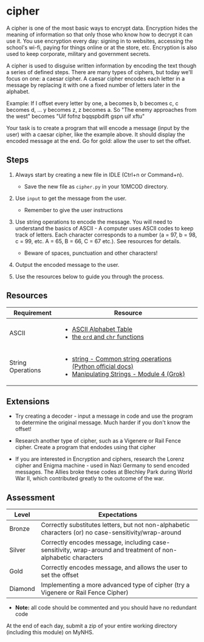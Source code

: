 # cipher

A cipher is one of the most basic ways to encrypt data. Encryption hides the meaning of information so that only those who know how to decrypt it can use it. You use encryption every day: signing in to websites, accessing the school's wi-fi, paying for things online or at the store, etc. Encryption is also used to keep corporate, military and government secrets. 

A cipher is used to disguise written information by encoding the text though a series of defined steps. There are many types of ciphers, but today we'll focus on one: a caesar cipher. A caesar cipher encodes each letter in a message by replacing it with one a fixed number of letters later in the alphabet. 

Example: If I offset every letter by one, a becomes b, b becomes c, c becomes d, ... y becomes z, z becomes a. So "The enemy approaches from the west" becomes "Uif fofnz bqqspbdift gspn uif xftu"

Your task is to create a program that will encode a message (input by the user) with a caesar cipher, like the example above. It should display the encoded message at the end. Go for gold: allow the user to set the offset.

## Steps

1. Always start by creating a new file in IDLE (Ctrl+n or Command+n).

    - Save the new file as `cipher.py` in your 10MCOD directory.

2. Use `input` to get the message from the user.

    - Remember to give the user instructions
    
3. Use string operations to encode the message. You will need to understand the basics of ASCII - A computer uses ASCII codes to keep track of letters. Each character corresponds to a number (a = 97, b = 98, c = 99, etc. A = 65, B = 66, C = 67 etc.). See resources for details.

    - Beware of spaces, punctuation and other characters!

4. Output the encoded message to the user.

5. Use the resources below to guide you through the process.

## Resources

| Requirement | Resource |
|-------------|----------|
| ASCII | <ul><li>[ASCII Alphabet Table](http://www.kerryr.net/pioneers/ascii2.htm)</li><li>[the `ord` and `chr` functions](https://www.dotnetperls.com/ord-python)</li></ul> 
| String Operations | <ul><li>[string - Common string operations (Python official docs)](https://docs.python.org/3/library/string.html)</li><li>[Manipulating Strings - Module 4 (Grok)](https://groklearning.com/learn/intro-python-1/manipulating-strings/0/)</li></ul> |

## Extensions

- Try creating a decoder - input a message in code and use the program to determine the original message. Much harder if you don't know the offset!

- Research another type of cipher, such as a Vigenere or Rail Fence cipher. Create a program that endodes using that cipher

- If you are interested in Encryption and ciphers, research the Lorenz cipher and Enigma machine - used in Nazi Germany to send encoded messages. The Allies broke these codes at Blechley Park during World War II, which contributed greatly to the outcome of the war.

## Assessment

| Level  | Expectations |
|--------|--------------|
| Bronze   | Correctly substitutes letters, but not non-alphabetic characters (or) no case-sensitivity/wrap-around |
| Silver   | Correctly encodes message, including case-sensitivity, wrap-around and treatment of non-alphabetic characters |
| Gold     | Correctly encodes message, and allows the user to set the offset |
| Diamond  | Implementing a more advanced type of cipher (try a Vigenere or Rail Fence Cipher) |

- **Note:** all code should be commented and you should have no redundant code

At the end of each day, submit a zip of your entire working directory (including this module) on MyNHS.
